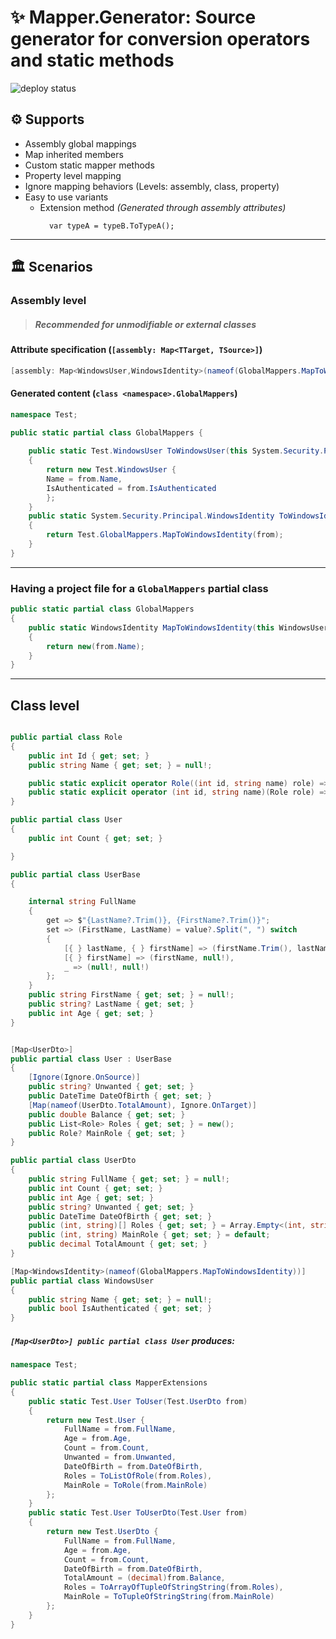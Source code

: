 ﻿# ✨ **Mapper.Generator**: Source generator for conversion operators and static methods

![deploy status](https://github.com/pedro-gilmora/Mapper.Generator/actions/workflows/dotnet.yml/badge.svg)

## ⚙️ Supports
- Assembly global mappings
- Map inherited members
- Custom static mapper methods
- Property level mapping
- Ignore mapping behaviors (Levels: assembly, class, property)
- Easy to use variants
  - Extension method _(Generated through assembly attributes)_
    ```cssharp 
      var typeA = typeB.ToTypeA();
    ```

---
## 🏛️ Scenarios

### Assembly level 
>##### Recommended for unmodifiable or external classes

#### Attribute specification (`[assembly: Map<TTarget, TSource>]`)
```csharp
[assembly: Map<WindowsUser,WindowsIdentity>(nameof(GlobalMappers.MapToWindowsIdentity))]
```
#### Generated content (`class <namespace>.GlobalMappers`)
```csharp
namespace Test;

public static partial class GlobalMappers {
    
    public static Test.WindowsUser ToWindowsUser(this System.Security.Principal.WindowsIdentity from)
    {
        return new Test.WindowsUser {
		Name = from.Name,
		IsAuthenticated = from.IsAuthenticated
        };
    }
    public static System.Security.Principal.WindowsIdentity ToWindowsIdentity(this Test.WindowsUser from)
    {
        return Test.GlobalMappers.MapToWindowsIdentity(from);
    }
}
```
---

### Having a project file for a `GlobalMappers` partial class
```csharp    
public static partial class GlobalMappers
{
    public static WindowsIdentity MapToWindowsIdentity(this WindowsUser from) 
    {
        return new(from.Name);
    }
}
```
---

## Class level

```csharp

public partial class Role
{
    public int Id { get; set; }
    public string Name { get; set; } = null!;

    public static explicit operator Role((int id, string name) role) => new() { Id = role.id, Name = role.name };
    public static explicit operator (int id, string name)(Role role) => (role.Id, role.Name);
}

public partial class User
{
    public int Count { get; set; }

}

public partial class UserBase
{

    internal string FullName
    {
        get => $"{LastName?.Trim()}, {FirstName?.Trim()}";
        set => (FirstName, LastName) = value?.Split(", ") switch
        {
            [{ } lastName, { } firstName] => (firstName.Trim(), lastName.Trim()),
            [{ } firstName] => (firstName, null!),
            _ => (null!, null!)
        };
    }
    public string FirstName { get; set; } = null!;
    public string? LastName { get; set; }
    public int Age { get; set; }
}


[Map<UserDto>]
public partial class User : UserBase
{
    [Ignore(Ignore.OnSource)]
    public string? Unwanted { get; set; }
    public DateTime DateOfBirth { get; set; }
    [Map(nameof(UserDto.TotalAmount), Ignore.OnTarget)]
    public double Balance { get; set; }
    public List<Role> Roles { get; set; } = new();
    public Role? MainRole { get; set; }
}

public partial class UserDto
{
    public string FullName { get; set; } = null!;
    public int Count { get; set; }
    public int Age { get; set; }
    public string? Unwanted { get; set; }
    public DateTime DateOfBirth { get; set; }
    public (int, string)[] Roles { get; set; } = Array.Empty<(int, string)>();
    public (int, string) MainRole { get; set; } = default;
    public decimal TotalAmount { get; set; }
}

[Map<WindowsIdentity>(nameof(GlobalMappers.MapToWindowsIdentity))]
public partial class WindowsUser
{
    public string Name { get; set; } = null!;
    public bool IsAuthenticated { get; set; }
}

```

##### `[Map<UserDto>] public partial class User` produces:
```csharp
namespace Test;

public static partial class MapperExtensions
{    
    public static Test.User ToUser(Test.UserDto from)
    {
        return new Test.User {
	        FullName = from.FullName,
	        Age = from.Age,
	        Count = from.Count,
	        Unwanted = from.Unwanted,
	        DateOfBirth = from.DateOfBirth,
	        Roles = ToListOfRole(from.Roles),
	        MainRole = ToRole(from.MainRole)
        };
    }
    public static Test.User ToUserDto(Test.User from)
    {
        return new Test.UserDto {
	        FullName = from.FullName,
	        Age = from.Age,
	        Count = from.Count,
	        DateOfBirth = from.DateOfBirth,
	        TotalAmount = (decimal)from.Balance,
	        Roles = ToArrayOfTupleOfStringString(from.Roles),
	        MainRole = ToTupleOfStringString(from.MainRole)
        };
    }
}
```
